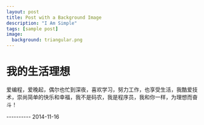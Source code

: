 ```yaml
---
layout: post
title: Post with a Background Image
description: "I Am Simple"
tags: [sample post]
image:
  background: triangular.png
---
```




我的生活理想
=======
爱编程，爱晚起，偶尔也忙到深夜，喜欢学习，努力工作，也享受生活，我酷爱技术，崇尚简单的快乐和幸福，我不是码农，我是程序员，我和你一样，为理想而奋斗！


----------                                        	  2014-11-16  




